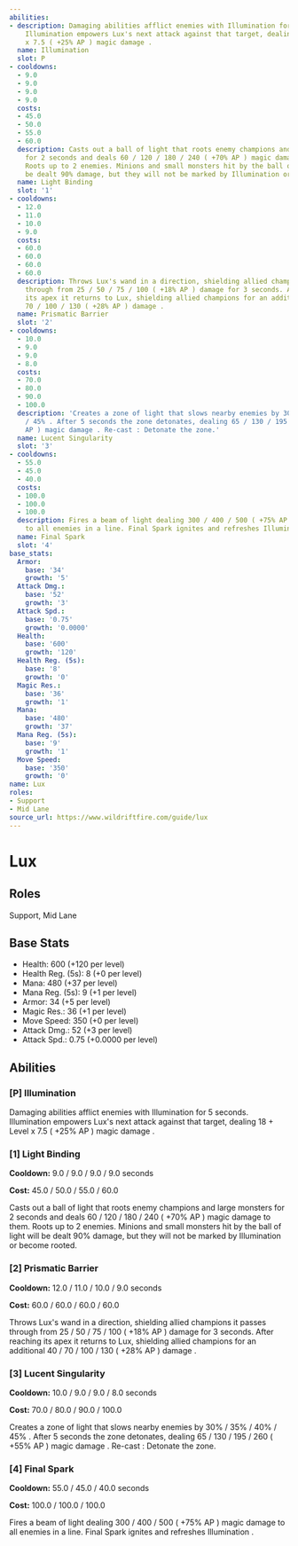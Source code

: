 ```yaml
---
abilities:
- description: Damaging abilities afflict enemies with Illumination for 5 seconds.
    Illumination empowers Lux's next attack against that target, dealing 18 + Level
    x 7.5 ( +25% AP ) magic damage .
  name: Illumination
  slot: P
- cooldowns:
  - 9.0
  - 9.0
  - 9.0
  - 9.0
  costs:
  - 45.0
  - 50.0
  - 55.0
  - 60.0
  description: Casts out a ball of light that roots enemy champions and large monsters
    for 2 seconds and deals 60 / 120 / 180 / 240 ( +70% AP ) magic damage to them.
    Roots up to 2 enemies. Minions and small monsters hit by the ball of light will
    be dealt 90% damage, but they will not be marked by Illumination or become rooted.
  name: Light Binding
  slot: '1'
- cooldowns:
  - 12.0
  - 11.0
  - 10.0
  - 9.0
  costs:
  - 60.0
  - 60.0
  - 60.0
  - 60.0
  description: Throws Lux's wand in a direction, shielding allied champions it passes
    through from 25 / 50 / 75 / 100 ( +18% AP ) damage for 3 seconds. After reaching
    its apex it returns to Lux, shielding allied champions for an additional 40 /
    70 / 100 / 130 ( +28% AP ) damage .
  name: Prismatic Barrier
  slot: '2'
- cooldowns:
  - 10.0
  - 9.0
  - 9.0
  - 8.0
  costs:
  - 70.0
  - 80.0
  - 90.0
  - 100.0
  description: 'Creates a zone of light that slows nearby enemies by 30% / 35% / 40%
    / 45% . After 5 seconds the zone detonates, dealing 65 / 130 / 195 / 260 ( +55%
    AP ) magic damage . Re-cast : Detonate the zone.'
  name: Lucent Singularity
  slot: '3'
- cooldowns:
  - 55.0
  - 45.0
  - 40.0
  costs:
  - 100.0
  - 100.0
  - 100.0
  description: Fires a beam of light dealing 300 / 400 / 500 ( +75% AP ) magic damage
    to all enemies in a line. Final Spark ignites and refreshes Illumination .
  name: Final Spark
  slot: '4'
base_stats:
  Armor:
    base: '34'
    growth: '5'
  Attack Dmg.:
    base: '52'
    growth: '3'
  Attack Spd.:
    base: '0.75'
    growth: '0.0000'
  Health:
    base: '600'
    growth: '120'
  Health Reg. (5s):
    base: '8'
    growth: '0'
  Magic Res.:
    base: '36'
    growth: '1'
  Mana:
    base: '480'
    growth: '37'
  Mana Reg. (5s):
    base: '9'
    growth: '1'
  Move Speed:
    base: '350'
    growth: '0'
name: Lux
roles:
- Support
- Mid Lane
source_url: https://www.wildriftfire.com/guide/lux
---
```


# Lux

## Roles

Support, Mid Lane

## Base Stats

- Health: 600 (+120 per level)
- Health Reg. (5s): 8 (+0 per level)
- Mana: 480 (+37 per level)
- Mana Reg. (5s): 9 (+1 per level)
- Armor: 34 (+5 per level)
- Magic Res.: 36 (+1 per level)
- Move Speed: 350 (+0 per level)
- Attack Dmg.: 52 (+3 per level)
- Attack Spd.: 0.75 (+0.0000 per level)

## Abilities

### [P] Illumination

Damaging abilities afflict enemies with Illumination for 5 seconds. Illumination empowers Lux's next attack against that target, dealing 18 + Level x 7.5 ( +25% AP ) magic damage .

### [1] Light Binding

**Cooldown:** 9.0 / 9.0 / 9.0 / 9.0 seconds

**Cost:** 45.0 / 50.0 / 55.0 / 60.0

Casts out a ball of light that roots enemy champions and large monsters for 2 seconds and deals 60 / 120 / 180 / 240 ( +70% AP ) magic damage to them. Roots up to 2 enemies. Minions and small monsters hit by the ball of light will be dealt 90% damage, but they will not be marked by Illumination or become rooted.

### [2] Prismatic Barrier

**Cooldown:** 12.0 / 11.0 / 10.0 / 9.0 seconds

**Cost:** 60.0 / 60.0 / 60.0 / 60.0

Throws Lux's wand in a direction, shielding allied champions it passes through from 25 / 50 / 75 / 100 ( +18% AP ) damage for 3 seconds. After reaching its apex it returns to Lux, shielding allied champions for an additional 40 / 70 / 100 / 130 ( +28% AP ) damage .

### [3] Lucent Singularity

**Cooldown:** 10.0 / 9.0 / 9.0 / 8.0 seconds

**Cost:** 70.0 / 80.0 / 90.0 / 100.0

Creates a zone of light that slows nearby enemies by 30% / 35% / 40% / 45% . After 5 seconds the zone detonates, dealing 65 / 130 / 195 / 260 ( +55% AP ) magic damage . Re-cast : Detonate the zone.

### [4] Final Spark

**Cooldown:** 55.0 / 45.0 / 40.0 seconds

**Cost:** 100.0 / 100.0 / 100.0

Fires a beam of light dealing 300 / 400 / 500 ( +75% AP ) magic damage to all enemies in a line. Final Spark ignites and refreshes Illumination .

